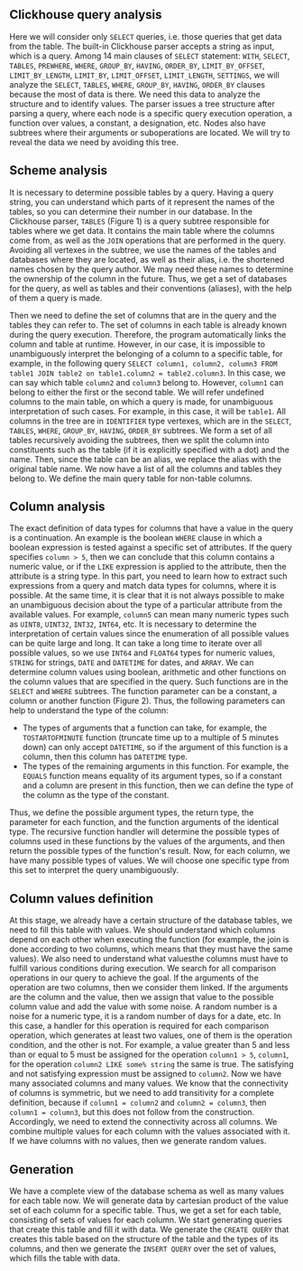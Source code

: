 ## Clickhouse query analysis

Here we will consider only `SELECT` queries, i.e. those queries that get data from the table.
The built-in Clickhouse parser accepts a string as input, which is a query. Among 14 main clauses of  `SELECT` statement: `WITH`, `SELECT`, `TABLES`, `PREWHERE`, `WHERE`, `GROUP_BY`, `HAVING`, `ORDER_BY`, `LIMIT_BY_OFFSET`, `LIMIT_BY_LENGTH`, `LIMIT_BY`, `LIMIT_OFFSET`, `LIMIT_LENGTH`, `SETTINGS`, we will analyze the `SELECT`, `TABLES`, `WHERE`, `GROUP_BY`, `HAVING`, `ORDER_BY` clauses because the most of data is there. We need this data to analyze the structure and to identify values.  The parser issues a tree structure after parsing a query, where each node is a specific query execution operation, a function over values, a constant, a designation, etc.  Nodes also have subtrees where their arguments or suboperations are located. We will try to reveal the data we need by avoiding this tree.

## Scheme analysis

It is necessary to determine possible tables by a query. Having a query string, you can understand which parts of it represent the names of the tables, so you can determine their number in our database.
In the Clickhouse parser, `TABLES` (Figure 1) is a query subtree responsible for tables where we get data. It contains the main table where the columns come from, as well as the `JOIN` operations that are performed in the query. Avoiding all vertexes in the subtree, we use the names of the tables and databases where they are located, as well as their alias, i.e. the shortened names chosen by the query author. We may need these names to determine the ownership of the column in the future.
Thus, we get a set of databases for the query, as well as tables and their conventions (aliases), with the help of them a query is made.

Then we need to define the set of columns that are in the query and the tables they can refer to. The set of columns in each table is already known during the query execution. Therefore, the program automatically links the column and table at runtime. However, in our case, it is impossible to unambiguously interpret the belonging of a column to a specific table, for example, in the following query `SELECT column1, column2, column3 FROM table1 JOIN table2 on table1.column2 = table2.column3`. In this case, we can say which table `column2` and `column3` belong to. However, `column1` can belong to either the first or the second table. We will refer undefined columns to the main table, on which a query is made, for unambiguous interpretation of such cases. For example, in this case, it will be `table1`.
All columns in the tree are in `IDENTIFIER` type vertexes, which are in the `SELECT`, `TABLES`, `WHERE`, `GROUP_BY`, `HAVING`, `ORDER_BY` subtrees. We form a set of all tables recursively avoiding the subtrees, then we split the column into constituents such as the table (if it is explicitly specified with a dot) and the name. Then, since the table can be an alias, we replace the alias with the original table name. We now have a list of all the columns and tables they belong to. We define the main query table for non-table columns.

## Column analysis

The exact definition of data types for columns that have a value in the query is a continuation. An example is the boolean `WHERE` clause in which a boolean expression is tested against a specific set of attributes. If the query specifies `column > 5`, then we can conclude that this column contains a numeric value, or if the `LIKE` expression is applied to the attribute, then the attribute is a string type.
In this part, you need to learn how to extract such expressions from a query and match data types for columns, where it is possible. At the same time, it is clear that it is not always possible to make an unambiguous decision about the type of a particular attribute from the available values. For example, `column5` can mean many numeric types such as `UINT8`, `UINT32`, `INT32`, `INT64`, etc. It is necessary to determine the interpretation of certain values since the enumeration of all possible values ​​can be quite large and long.
It can take a long time to iterate over all possible values, so we use `INT64` and `FLOAT64` types for numeric values, `STRING` for strings, `DATE` and `DATETIME` for dates, and `ARRAY`.
We can determine column values ​​using boolean, arithmetic and other functions on the column values ​​that are specified in the query. Such functions are in the `SELECT` and `WHERE` subtrees. The function parameter can be a constant, a column or another function (Figure 2). Thus, the following parameters can help to understand the type of the column:
- The types of arguments that a function can take, for example, the `TOSTARTOFMINUTE` function (truncate time up to a multiple of 5 minutes down) can only accept `DATETIME`, so if the argument of this function is a column, then this column has `DATETIME` type. 
- The types of the remaining arguments in this function. For example, the `EQUALS` function means equality of its argument types, so if a constant and a column are present in this function, then we can define the type of the column as the type of the constant.

Thus, we define the possible argument types, the return type, the parameter for each function, and the function arguments of the identical type. The recursive function handler will determine the possible types of columns used in these functions by the values of the arguments, and then return the possible types of the function's result.
Now, for each column, we have many possible types of values. We will choose one specific type from this set to interpret the query unambiguously.

## Column values definition

At this stage, we already have a certain structure of the database tables, we need to fill this table with values. We should understand which columns depend on each other when executing the function (for example, the join is done according to two columns, which means that they must have the same values). We also need to understand what values ​​the columns must have to fulfill various conditions during execution.
We search for all comparison operations in our query to achieve the goal. If the arguments of the operation are two columns, then we consider them linked. If the arguments are the column and the value, then we assign that value to the possible column value and add the value with some noise. A random number is a noise for a numeric type, it is a random number of days for a date, etc. In this case, a handler for this operation is required for each comparison operation, which generates at least two values, one of them is the operation condition, and the other is not. For example, a value greater than 5 and less than or equal to 5 must be assigned for the operation `column1 > 5`, `column1`, for the operation `column2 LIKE some% string` the same is true. The satisfying and not satisfying expression must be assigned to `column2`. 
Now we have many associated columns and many values. We know that the connectivity of columns is symmetric, but we need to add transitivity for a complete definition, because if `column1 = column2` and `column2 = column3`, then `column1 = column3`, but this does not follow from the construction. Accordingly, we need to extend the connectivity across all columns. We combine multiple values for each column with the values associated with it. If we have columns with no values, then we generate random values.

## Generation

We have a complete view of the database schema as well as many values ​​for each table now. We will generate data by cartesian product of the value set of each column for a specific table. Thus, we get a set for each table, consisting of sets of values for each column. We start generating queries that create this table and fill it with data. We generate the `CREATE QUERY` that creates this table based on the structure of the table and the types of its columns, and then we generate the `INSERT QUERY` over the set of values, which fills the table with data.
